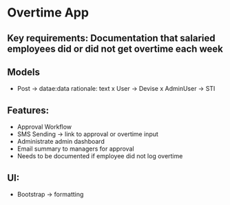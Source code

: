 # Overtime App

## Key requirements: Documentation that salaried employees did or did not get overtime each week

## Models
- Post -> datae:data rationale: text
x User -> Devise
x AdminUser -> STI

## Features:
- Approval Workflow
- SMS Sending -> link to approval or overtime input
- Administrate admin dashboard
- Email summary to managers for approval
- Needs to be documented if employee did not log overtime

## UI:
- Bootstrap -> formatting